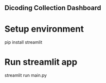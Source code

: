 ## Dicoding Collection Dashboard

# Setup environment
pip install streamlit

# Run streamlit app
streamlit run main.py


